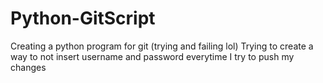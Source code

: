 # Python-GitScript
Creating a python program for git (trying and failing lol)
Trying to create a way to not insert username and password everytime I try to push my changes
